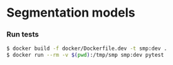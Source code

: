 # Segmentation models

### Run tests
```bash
$ docker build -f docker/Dockerfile.dev -t smp:dev .
$ docker run --rm -v $(pwd):/tmp/smp smp:dev pytest
```